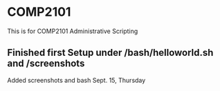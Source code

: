 # COMP2101
This is for COMP2101 Administrative Scripting

## Finished first Setup under /bash/helloworld.sh and /screenshots
Added screenshots and bash Sept. 15, Thursday